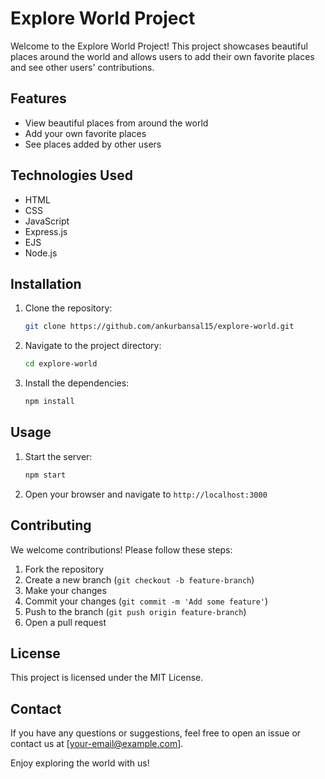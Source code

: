 # Explore World Project

Welcome to the Explore World Project! This project showcases beautiful places around the world and allows users to add their own favorite places and see other users' contributions.

## Features

- View beautiful places from around the world
- Add your own favorite places
- See places added by other users

## Technologies Used

- HTML
- CSS
- JavaScript
- Express.js
- EJS
- Node.js

## Installation

1. Clone the repository:
    ```bash
    git clone https://github.com/ankurbansal15/explore-world.git
    ```
2. Navigate to the project directory:
    ```bash
    cd explore-world
    ```
3. Install the dependencies:
    ```bash
    npm install
    ```

## Usage

1. Start the server:
    ```bash
    npm start
    ```
2. Open your browser and navigate to `http://localhost:3000`

## Contributing

We welcome contributions! Please follow these steps:

1. Fork the repository
2. Create a new branch (`git checkout -b feature-branch`)
3. Make your changes
4. Commit your changes (`git commit -m 'Add some feature'`)
5. Push to the branch (`git push origin feature-branch`)
6. Open a pull request

## License

This project is licensed under the MIT License.

## Contact

If you have any questions or suggestions, feel free to open an issue or contact us at [your-email@example.com].

Enjoy exploring the world with us!
